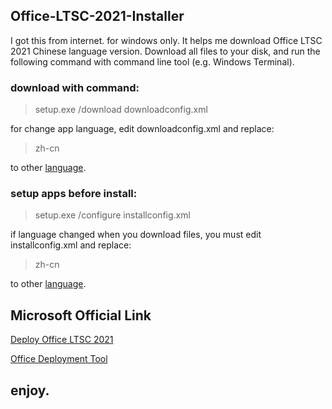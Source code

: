 ## Office-LTSC-2021-Installer

I got this from internet. for windows only. It helps me download Office LTSC 2021 Chinese language version.
Download all files to your disk, and run the following command with command line tool (e.g. Windows Terminal).

### download with command:

> setup.exe /download downloadconfig.xml

for change app language, edit downloadconfig.xml and replace:

> zh-cn

to other [language](https://docs.microsoft.com/en-us/deployoffice/office-deployment-tool-configuration-options#language-element).

### setup apps before install:

> setup.exe /configure installconfig.xml

if language changed when you download files, you must edit installconfig.xml and replace:

> zh-cn

to other [language](https://docs.microsoft.com/en-us/deployoffice/office-deployment-tool-configuration-options#language-element).

## Microsoft Official Link

[Deploy Office LTSC 2021](https://docs.microsoft.com/en-us/deployoffice/ltsc2021/deploy)

[Office Deployment Tool](https://www.microsoft.com/download/details.aspx?id=49117)

## enjoy.
